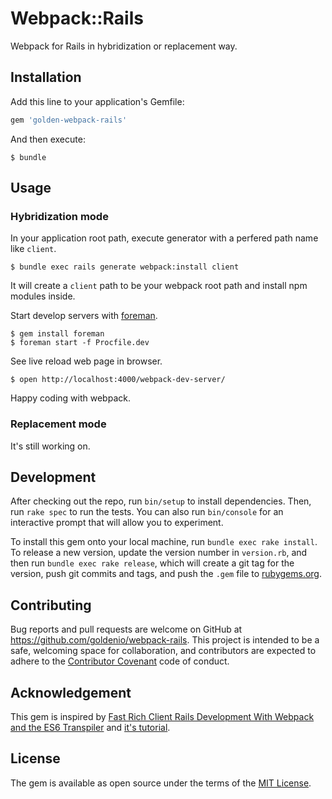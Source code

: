 # Webpack::Rails

Webpack for Rails in hybridization or replacement way.

## Installation

Add this line to your application's Gemfile:

```ruby
gem 'golden-webpack-rails'
```

And then execute:

```
$ bundle
```

## Usage

### Hybridization mode

In your application root path, execute generator with a perfered path name like `client`.

```
$ bundle exec rails generate webpack:install client
```

It will create a `client` path to be your webpack root path and install npm modules inside.

Start develop servers with [foreman](https://github.com/ddollar/foreman).

```
$ gem install foreman
$ foreman start -f Procfile.dev
```

See live reload web page in browser.

```
$ open http://localhost:4000/webpack-dev-server/
```

Happy coding with webpack.

### Replacement mode

It's still working on.

## Development

After checking out the repo, run `bin/setup` to install dependencies. Then, run `rake spec` to run the tests. You can also run `bin/console` for an interactive prompt that will allow you to experiment.

To install this gem onto your local machine, run `bundle exec rake install`. To release a new version, update the version number in `version.rb`, and then run `bundle exec rake release`, which will create a git tag for the version, push git commits and tags, and push the `.gem` file to [rubygems.org](https://rubygems.org).

## Contributing

Bug reports and pull requests are welcome on GitHub at https://github.com/goldenio/webpack-rails. This project is intended to be a safe, welcoming space for collaboration, and contributors are expected to adhere to the [Contributor Covenant](contributor-covenant.org) code of conduct.

## Acknowledgement

This gem is inspired by [Fast Rich Client Rails Development With Webpack and the ES6 Transpiler](http://forum.railsonmaui.com/t/fast-rich-client-rails-development-with-webpack-and-the-es6-transpiler/327) and [it's tutorial](https://github.com/shakacode/react-webpack-rails-tutorial).

## License

The gem is available as open source under the terms of the [MIT License](http://opensource.org/licenses/MIT).

